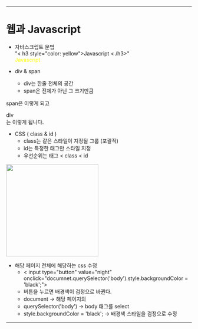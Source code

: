 ___
# 웹과 Javascript
- 자바스크립트 문법  
"< h3 style="color: yellow">Javascript < /h3>"  
<span style="color: yellow">Javascript</span>

- div & span
  - div는 한줄 전체의 공간
  - span은 전체가 아닌 그 크기만큼

<span>span</span>은 이렇게 되고 <div>div</div>는 이렇게 됩니다.

- CSS ( class & id )
  - class는 같은 스타일이 지정될 그룹 (포괄적)
  - id는 특정한 태그만 스타일 지정
  - 우선순위는 태그 < class < id
  
<img width="250px" src="https://user-images.githubusercontent.com/60170616/124061592-1b0a9900-da6a-11eb-81ce-62933e1c485e.png"/>

- 해당 페이지 전체에 해당하는 css 수정
  - < input type="button" value="night" onclick="documnet.querySelector('body').style.backgroundColor = 'black';">
  - 버튼을 누르면 배경색이 검정으로 바뀐다.
  - document -> 해당 페이지의
  - querySelector('body') -> body 태그를 select
  - style.backgroundColor = 'black'; -> 배경색 스타일을 검정으로 수정

___
